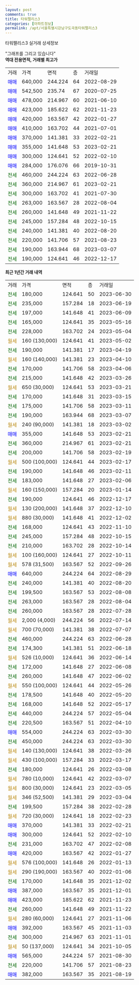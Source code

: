 ```yaml
---
layout: post
comments: true
title: 타워팰리스3
categories: [아파트정보]
permalink: /apt/서울특별시강남구도곡동타워팰리스3
---
```


타워팰리스3 실거래 상세정보

<script type="text/javascript">
  google.charts.load('current', {'packages':['line', 'corechart']});
  google.charts.setOnLoadCallback(drawChart);

  function drawChart() {
    var data = new google.visualization.DataTable();
    data.addColumn('date', '거래일');
    data.addColumn('number', "매매");
    data.addColumn('number', "전세");
    data.addColumn('number', "전매");

    data.addRows([[new Date(Date.parse("2023-06-30")), null, 180000, null], [new Date(Date.parse("2023-06-19")), null, 235000, null], [new Date(Date.parse("2023-06-09")), null, 197000, null], [new Date(Date.parse("2023-05-16")), null, 165000, null], [new Date(Date.parse("2023-05-04")), null, 228000, null], [new Date(Date.parse("2023-05-02")), null, null, null], [new Date(Date.parse("2023-04-19")), null, 190000, null], [new Date(Date.parse("2023-04-10")), null, null, null], [new Date(Date.parse("2023-04-06")), null, 170000, null], [new Date(Date.parse("2023-03-26")), null, 215000, null], [new Date(Date.parse("2023-03-21")), null, null, null], [new Date(Date.parse("2023-03-15")), null, 170000, null], [new Date(Date.parse("2023-03-11")), null, 175000, null], [new Date(Date.parse("2023-03-07")), null, 190000, null], [new Date(Date.parse("2023-03-02")), null, null, null], [new Date(Date.parse("2023-02-21")), 355000, null, null], [new Date(Date.parse("2023-02-21")), null, 360000, null], [new Date(Date.parse("2023-02-19")), null, 200000, null], [new Date(Date.parse("2023-02-17")), null, null, null], [new Date(Date.parse("2023-02-11")), null, 190000, null], [new Date(Date.parse("2023-02-06")), null, 183000, null], [new Date(Date.parse("2023-01-14")), null, null, null], [new Date(Date.parse("2022-12-17")), null, 190000, null], [new Date(Date.parse("2022-12-10")), null, null, null], [new Date(Date.parse("2022-12-02")), null, null, null], [new Date(Date.parse("2022-11-10")), null, 168000, null], [new Date(Date.parse("2022-10-15")), null, 245000, null], [new Date(Date.parse("2022-10-14")), null, 210000, null], [new Date(Date.parse("2022-10-11")), null, null, null], [new Date(Date.parse("2022-09-26")), null, null, null], [new Date(Date.parse("2022-08-29")), 640000, null, null], [new Date(Date.parse("2022-08-20")), null, 240000, null], [new Date(Date.parse("2022-08-08")), null, 199500, null], [new Date(Date.parse("2022-08-04")), null, 263000, null], [new Date(Date.parse("2022-07-28")), null, 260000, null], [new Date(Date.parse("2022-07-14")), null, null, null], [new Date(Date.parse("2022-07-07")), null, null, null], [new Date(Date.parse("2022-06-28")), null, 460000, null], [new Date(Date.parse("2022-06-18")), null, 174300, null], [new Date(Date.parse("2022-06-14")), null, null, null], [new Date(Date.parse("2022-06-08")), null, 172000, null], [new Date(Date.parse("2022-06-02")), null, 260000, null], [new Date(Date.parse("2022-05-26")), null, null, null], [new Date(Date.parse("2022-05-20")), null, 178500, null], [new Date(Date.parse("2022-05-17")), null, 168000, null], [new Date(Date.parse("2022-05-04")), null, 440000, null], [new Date(Date.parse("2022-04-10")), null, 220500, null], [new Date(Date.parse("2022-03-30")), 554000, null, null], [new Date(Date.parse("2022-03-30")), null, 450000, null], [new Date(Date.parse("2022-03-26")), null, null, null], [new Date(Date.parse("2022-03-17")), null, null, null], [new Date(Date.parse("2022-03-08")), null, 180000, null], [new Date(Date.parse("2022-03-07")), null, null, null], [new Date(Date.parse("2022-03-05")), null, null, null], [new Date(Date.parse("2022-03-04")), null, null, null], [new Date(Date.parse("2022-02-28")), null, 199500, null], [new Date(Date.parse("2022-02-23")), null, null, null], [new Date(Date.parse("2022-02-21")), 370000, null, null], [new Date(Date.parse("2022-02-10")), 300000, null, null], [new Date(Date.parse("2022-02-08")), null, 231000, null], [new Date(Date.parse("2022-01-27")), 420000, null, null], [new Date(Date.parse("2022-01-13")), null, null, null], [new Date(Date.parse("2022-01-06")), null, null, null], [new Date(Date.parse("2021-12-02")), null, 170000, null], [new Date(Date.parse("2021-12-01")), 387000, null, null], [new Date(Date.parse("2021-11-23")), 423000, null, null], [new Date(Date.parse("2021-11-22")), null, 260000, null], [new Date(Date.parse("2021-11-06")), null, null, null], [new Date(Date.parse("2021-11-03")), 392000, null, null], [new Date(Date.parse("2021-11-01")), null, 300000, null], [new Date(Date.parse("2021-10-05")), null, null, null], [new Date(Date.parse("2021-08-30")), 565000, null, null], [new Date(Date.parse("2021-08-23")), null, 220000, null], [new Date(Date.parse("2021-08-19")), 382000, null, null]]);

    var options = {
      hAxis: {
        format: 'yyyy/MM/dd'
      },    
      lineWidth: 0,
      pointsVisible: true,    
      title: '최근 1년간 유형별 실거래가 분포',
      legend: { position: 'bottom' }
    };

    var formatter = new google.visualization.NumberFormat({pattern:'###,###'} );
    formatter.format(data, 1);
    formatter.format(data, 2);
    
    setTimeout(function() {
        var chart = new google.visualization.LineChart(document.getElementById('columnchart_material'));
        chart.draw(data, (options));
        document.getElementById('loading').style.display = 'none';
    }, 200);
  }
</script>


<div id="loading" style="z-index:20; display: block; margin-left: 0px">"그래프를 그리고 있습니다"</div>
<div id="columnchart_material" style="width: 95%; margin-left: 0px; display: block"></div>
<!-- contents start -->
<b>역대 전용면적, 거래별 최고가</b>
<table class="sortable">
    <tr>
      <td>거래</td>
      <td>가격</td>
      <td>면적</td>
      <td>층</td>
      <td>거래일</td>
    </tr>
        <tr>
          <td><a style="color: blue">매매</a></td>
          <td>640,000</td>
          <td>244.224</td>
          <td>64</td>
          <td>2022-08-29</td>
        </tr>            <tr>
          <td><a style="color: blue">매매</a></td>
          <td>542,500</td>
          <td>235.74</td>
          <td>67</td>
          <td>2020-07-25</td>
        </tr>            <tr>
          <td><a style="color: blue">매매</a></td>
          <td>478,000</td>
          <td>214.967</td>
          <td>60</td>
          <td>2021-06-10</td>
        </tr>            <tr>
          <td><a style="color: blue">매매</a></td>
          <td>423,000</td>
          <td>185.622</td>
          <td>62</td>
          <td>2021-11-23</td>
        </tr>            <tr>
          <td><a style="color: blue">매매</a></td>
          <td>420,000</td>
          <td>163.567</td>
          <td>42</td>
          <td>2022-01-27</td>
        </tr>            <tr>
          <td><a style="color: blue">매매</a></td>
          <td>410,000</td>
          <td>163.702</td>
          <td>44</td>
          <td>2021-07-01</td>
        </tr>            <tr>
          <td><a style="color: blue">매매</a></td>
          <td>370,000</td>
          <td>141.381</td>
          <td>33</td>
          <td>2022-02-21</td>
        </tr>            <tr>
          <td><a style="color: blue">매매</a></td>
          <td>355,000</td>
          <td>141.648</td>
          <td>53</td>
          <td>2023-02-21</td>
        </tr>            <tr>
          <td><a style="color: blue">매매</a></td>
          <td>300,000</td>
          <td>124.641</td>
          <td>52</td>
          <td>2022-02-10</td>
        </tr>            <tr>
          <td><a style="color: blue">매매</a></td>
          <td>284,000</td>
          <td>176.076</td>
          <td>66</td>
          <td>2019-10-31</td>
        </tr>        
        <tr>
              <td><a style="color: darkgreen">전세</a></td>
              <td>460,000</td>
              <td>244.224</td>
              <td>63</td>
              <td>2022-06-28</td>
            </tr>            <tr>
              <td><a style="color: darkgreen">전세</a></td>
              <td>360,000</td>
              <td>214.967</td>
              <td>61</td>
              <td>2023-02-21</td>
            </tr>            <tr>
              <td><a style="color: darkgreen">전세</a></td>
              <td>300,000</td>
              <td>163.702</td>
              <td>41</td>
              <td>2021-07-30</td>
            </tr>            <tr>
              <td><a style="color: darkgreen">전세</a></td>
              <td>263,000</td>
              <td>163.567</td>
              <td>28</td>
              <td>2022-08-04</td>
            </tr>            <tr>
              <td><a style="color: darkgreen">전세</a></td>
              <td>260,000</td>
              <td>141.648</td>
              <td>49</td>
              <td>2021-11-22</td>
            </tr>            <tr>
              <td><a style="color: darkgreen">전세</a></td>
              <td>245,000</td>
              <td>157.284</td>
              <td>48</td>
              <td>2022-10-15</td>
            </tr>            <tr>
              <td><a style="color: darkgreen">전세</a></td>
              <td>240,000</td>
              <td>141.381</td>
              <td>40</td>
              <td>2022-08-20</td>
            </tr>            <tr>
              <td><a style="color: darkgreen">전세</a></td>
              <td>220,000</td>
              <td>141.706</td>
              <td>57</td>
              <td>2021-08-23</td>
            </tr>            <tr>
              <td><a style="color: darkgreen">전세</a></td>
              <td>190,000</td>
              <td>163.944</td>
              <td>68</td>
              <td>2023-03-07</td>
            </tr>            <tr>
              <td><a style="color: darkgreen">전세</a></td>
              <td>190,000</td>
              <td>124.641</td>
              <td>46</td>
              <td>2022-12-17</td>
            </tr>        
    
</table>

<b>최근 1년간 거래 내역</b>

<table class="sortable">
    <tr>
      <td>거래</td>
      <td>가격</td>
      <td>면적</td>
      <td>층</td>
      <td>거래일</td>
    </tr>
    <tr>
      <td><a style="color: darkgreen">전세</a></td>
      <td>180,000</td>
      <td>124.641</td>
      <td>50</td>
      <td>2023-06-30</td>
    </tr>          <tr>
      <td><a style="color: darkgreen">전세</a></td>
      <td>235,000</td>
      <td>157.284</td>
      <td>18</td>
      <td>2023-06-19</td>
    </tr>          <tr>
      <td><a style="color: darkgreen">전세</a></td>
      <td>197,000</td>
      <td>141.648</td>
      <td>41</td>
      <td>2023-06-09</td>
    </tr>          <tr>
      <td><a style="color: darkgreen">전세</a></td>
      <td>165,000</td>
      <td>124.641</td>
      <td>35</td>
      <td>2023-05-16</td>
    </tr>          <tr>
      <td><a style="color: darkgreen">전세</a></td>
      <td>228,000</td>
      <td>163.702</td>
      <td>24</td>
      <td>2023-05-04</td>
    </tr>          <tr>
      <td><a style="color: darkgoldenrod">월세</a></td>
      <td>160 (130,000)</td>
      <td>124.641</td>
      <td>41</td>
      <td>2023-05-02</td>
    </tr>          <tr>
      <td><a style="color: darkgreen">전세</a></td>
      <td>190,000</td>
      <td>141.381</td>
      <td>17</td>
      <td>2023-04-19</td>
    </tr>          <tr>
      <td><a style="color: darkgoldenrod">월세</a></td>
      <td>160 (140,000)</td>
      <td>141.381</td>
      <td>23</td>
      <td>2023-04-10</td>
    </tr>          <tr>
      <td><a style="color: darkgreen">전세</a></td>
      <td>170,000</td>
      <td>141.706</td>
      <td>58</td>
      <td>2023-04-06</td>
    </tr>          <tr>
      <td><a style="color: darkgreen">전세</a></td>
      <td>215,000</td>
      <td>141.648</td>
      <td>42</td>
      <td>2023-03-26</td>
    </tr>          <tr>
      <td><a style="color: darkgoldenrod">월세</a></td>
      <td>650 (30,000)</td>
      <td>124.641</td>
      <td>53</td>
      <td>2023-03-21</td>
    </tr>          <tr>
      <td><a style="color: darkgreen">전세</a></td>
      <td>170,000</td>
      <td>141.648</td>
      <td>31</td>
      <td>2023-03-15</td>
    </tr>          <tr>
      <td><a style="color: darkgreen">전세</a></td>
      <td>175,000</td>
      <td>141.706</td>
      <td>58</td>
      <td>2023-03-11</td>
    </tr>          <tr>
      <td><a style="color: darkgreen">전세</a></td>
      <td>190,000</td>
      <td>163.944</td>
      <td>68</td>
      <td>2023-03-07</td>
    </tr>          <tr>
      <td><a style="color: darkgoldenrod">월세</a></td>
      <td>240 (90,000)</td>
      <td>141.381</td>
      <td>18</td>
      <td>2023-03-02</td>
    </tr>          <tr>
      <td><a style="color: blue">매매</a></td>
      <td>355,000</td>
      <td>141.648</td>
      <td>53</td>
      <td>2023-02-21</td>
    </tr>          <tr>
      <td><a style="color: darkgreen">전세</a></td>
      <td>360,000</td>
      <td>214.967</td>
      <td>61</td>
      <td>2023-02-21</td>
    </tr>          <tr>
      <td><a style="color: darkgreen">전세</a></td>
      <td>200,000</td>
      <td>141.706</td>
      <td>58</td>
      <td>2023-02-19</td>
    </tr>          <tr>
      <td><a style="color: darkgoldenrod">월세</a></td>
      <td>500 (100,000)</td>
      <td>124.641</td>
      <td>44</td>
      <td>2023-02-17</td>
    </tr>          <tr>
      <td><a style="color: darkgreen">전세</a></td>
      <td>190,000</td>
      <td>141.648</td>
      <td>46</td>
      <td>2023-02-11</td>
    </tr>          <tr>
      <td><a style="color: darkgreen">전세</a></td>
      <td>183,000</td>
      <td>141.648</td>
      <td>27</td>
      <td>2023-02-06</td>
    </tr>          <tr>
      <td><a style="color: darkgoldenrod">월세</a></td>
      <td>160 (150,000)</td>
      <td>157.284</td>
      <td>20</td>
      <td>2023-01-14</td>
    </tr>          <tr>
      <td><a style="color: darkgreen">전세</a></td>
      <td>190,000</td>
      <td>124.641</td>
      <td>46</td>
      <td>2022-12-17</td>
    </tr>          <tr>
      <td><a style="color: darkgoldenrod">월세</a></td>
      <td>130 (200,000)</td>
      <td>141.648</td>
      <td>37</td>
      <td>2022-12-10</td>
    </tr>          <tr>
      <td><a style="color: darkgoldenrod">월세</a></td>
      <td>880 (30,000)</td>
      <td>141.648</td>
      <td>41</td>
      <td>2022-12-02</td>
    </tr>          <tr>
      <td><a style="color: darkgreen">전세</a></td>
      <td>168,000</td>
      <td>124.641</td>
      <td>43</td>
      <td>2022-11-10</td>
    </tr>          <tr>
      <td><a style="color: darkgreen">전세</a></td>
      <td>245,000</td>
      <td>157.284</td>
      <td>48</td>
      <td>2022-10-15</td>
    </tr>          <tr>
      <td><a style="color: darkgreen">전세</a></td>
      <td>210,000</td>
      <td>163.702</td>
      <td>28</td>
      <td>2022-10-14</td>
    </tr>          <tr>
      <td><a style="color: darkgoldenrod">월세</a></td>
      <td>100 (160,000)</td>
      <td>124.641</td>
      <td>27</td>
      <td>2022-10-11</td>
    </tr>          <tr>
      <td><a style="color: darkgoldenrod">월세</a></td>
      <td>578 (31,500)</td>
      <td>163.567</td>
      <td>52</td>
      <td>2022-09-26</td>
    </tr>          <tr>
      <td><a style="color: blue">매매</a></td>
      <td>640,000</td>
      <td>244.224</td>
      <td>64</td>
      <td>2022-08-29</td>
    </tr>          <tr>
      <td><a style="color: darkgreen">전세</a></td>
      <td>240,000</td>
      <td>141.381</td>
      <td>40</td>
      <td>2022-08-20</td>
    </tr>          <tr>
      <td><a style="color: darkgreen">전세</a></td>
      <td>199,500</td>
      <td>163.567</td>
      <td>53</td>
      <td>2022-08-08</td>
    </tr>          <tr>
      <td><a style="color: darkgreen">전세</a></td>
      <td>263,000</td>
      <td>163.567</td>
      <td>28</td>
      <td>2022-08-04</td>
    </tr>          <tr>
      <td><a style="color: darkgreen">전세</a></td>
      <td>260,000</td>
      <td>163.567</td>
      <td>28</td>
      <td>2022-07-28</td>
    </tr>          <tr>
      <td><a style="color: darkgoldenrod">월세</a></td>
      <td>2,000 (4,000)</td>
      <td>244.224</td>
      <td>56</td>
      <td>2022-07-14</td>
    </tr>          <tr>
      <td><a style="color: darkgoldenrod">월세</a></td>
      <td>700 (70,000)</td>
      <td>141.381</td>
      <td>38</td>
      <td>2022-07-07</td>
    </tr>          <tr>
      <td><a style="color: darkgreen">전세</a></td>
      <td>460,000</td>
      <td>244.224</td>
      <td>63</td>
      <td>2022-06-28</td>
    </tr>          <tr>
      <td><a style="color: darkgreen">전세</a></td>
      <td>174,300</td>
      <td>141.381</td>
      <td>51</td>
      <td>2022-06-18</td>
    </tr>          <tr>
      <td><a style="color: darkgoldenrod">월세</a></td>
      <td>526 (10,000)</td>
      <td>124.641</td>
      <td>36</td>
      <td>2022-06-14</td>
    </tr>          <tr>
      <td><a style="color: darkgreen">전세</a></td>
      <td>172,000</td>
      <td>141.648</td>
      <td>27</td>
      <td>2022-06-08</td>
    </tr>          <tr>
      <td><a style="color: darkgreen">전세</a></td>
      <td>260,000</td>
      <td>141.648</td>
      <td>47</td>
      <td>2022-06-02</td>
    </tr>          <tr>
      <td><a style="color: darkgoldenrod">월세</a></td>
      <td>550 (100,000)</td>
      <td>124.641</td>
      <td>44</td>
      <td>2022-05-26</td>
    </tr>          <tr>
      <td><a style="color: darkgreen">전세</a></td>
      <td>178,500</td>
      <td>141.648</td>
      <td>40</td>
      <td>2022-05-20</td>
    </tr>          <tr>
      <td><a style="color: darkgreen">전세</a></td>
      <td>168,000</td>
      <td>141.648</td>
      <td>52</td>
      <td>2022-05-17</td>
    </tr>          <tr>
      <td><a style="color: darkgreen">전세</a></td>
      <td>440,000</td>
      <td>244.224</td>
      <td>57</td>
      <td>2022-05-04</td>
    </tr>          <tr>
      <td><a style="color: darkgreen">전세</a></td>
      <td>220,500</td>
      <td>163.567</td>
      <td>51</td>
      <td>2022-04-10</td>
    </tr>          <tr>
      <td><a style="color: blue">매매</a></td>
      <td>554,000</td>
      <td>244.224</td>
      <td>63</td>
      <td>2022-03-30</td>
    </tr>          <tr>
      <td><a style="color: darkgreen">전세</a></td>
      <td>450,000</td>
      <td>244.224</td>
      <td>63</td>
      <td>2022-03-30</td>
    </tr>          <tr>
      <td><a style="color: darkgoldenrod">월세</a></td>
      <td>140 (130,000)</td>
      <td>124.641</td>
      <td>38</td>
      <td>2022-03-26</td>
    </tr>          <tr>
      <td><a style="color: darkgoldenrod">월세</a></td>
      <td>430 (100,000)</td>
      <td>157.284</td>
      <td>33</td>
      <td>2022-03-17</td>
    </tr>          <tr>
      <td><a style="color: darkgreen">전세</a></td>
      <td>180,000</td>
      <td>124.641</td>
      <td>26</td>
      <td>2022-03-08</td>
    </tr>          <tr>
      <td><a style="color: darkgoldenrod">월세</a></td>
      <td>780 (10,000)</td>
      <td>124.641</td>
      <td>42</td>
      <td>2022-03-07</td>
    </tr>          <tr>
      <td><a style="color: darkgoldenrod">월세</a></td>
      <td>800 (30,000)</td>
      <td>124.641</td>
      <td>23</td>
      <td>2022-03-05</td>
    </tr>          <tr>
      <td><a style="color: darkgoldenrod">월세</a></td>
      <td>346 (52,500)</td>
      <td>141.381</td>
      <td>29</td>
      <td>2022-03-04</td>
    </tr>          <tr>
      <td><a style="color: darkgreen">전세</a></td>
      <td>199,500</td>
      <td>157.284</td>
      <td>38</td>
      <td>2022-02-28</td>
    </tr>          <tr>
      <td><a style="color: darkgoldenrod">월세</a></td>
      <td>720 (30,000)</td>
      <td>124.641</td>
      <td>18</td>
      <td>2022-02-23</td>
    </tr>          <tr>
      <td><a style="color: blue">매매</a></td>
      <td>370,000</td>
      <td>141.381</td>
      <td>33</td>
      <td>2022-02-21</td>
    </tr>          <tr>
      <td><a style="color: blue">매매</a></td>
      <td>300,000</td>
      <td>124.641</td>
      <td>52</td>
      <td>2022-02-10</td>
    </tr>          <tr>
      <td><a style="color: darkgreen">전세</a></td>
      <td>231,000</td>
      <td>163.702</td>
      <td>47</td>
      <td>2022-02-08</td>
    </tr>          <tr>
      <td><a style="color: blue">매매</a></td>
      <td>420,000</td>
      <td>163.567</td>
      <td>42</td>
      <td>2022-01-27</td>
    </tr>          <tr>
      <td><a style="color: darkgoldenrod">월세</a></td>
      <td>576 (100,000)</td>
      <td>141.648</td>
      <td>26</td>
      <td>2022-01-13</td>
    </tr>          <tr>
      <td><a style="color: darkgoldenrod">월세</a></td>
      <td>290 (190,000)</td>
      <td>163.567</td>
      <td>40</td>
      <td>2022-01-06</td>
    </tr>          <tr>
      <td><a style="color: darkgreen">전세</a></td>
      <td>170,000</td>
      <td>141.648</td>
      <td>35</td>
      <td>2021-12-02</td>
    </tr>          <tr>
      <td><a style="color: blue">매매</a></td>
      <td>387,000</td>
      <td>163.567</td>
      <td>35</td>
      <td>2021-12-01</td>
    </tr>          <tr>
      <td><a style="color: blue">매매</a></td>
      <td>423,000</td>
      <td>185.622</td>
      <td>62</td>
      <td>2021-11-23</td>
    </tr>          <tr>
      <td><a style="color: darkgreen">전세</a></td>
      <td>260,000</td>
      <td>141.648</td>
      <td>49</td>
      <td>2021-11-22</td>
    </tr>          <tr>
      <td><a style="color: darkgoldenrod">월세</a></td>
      <td>280 (60,000)</td>
      <td>124.641</td>
      <td>27</td>
      <td>2021-11-06</td>
    </tr>          <tr>
      <td><a style="color: blue">매매</a></td>
      <td>392,000</td>
      <td>163.567</td>
      <td>45</td>
      <td>2021-11-03</td>
    </tr>          <tr>
      <td><a style="color: darkgreen">전세</a></td>
      <td>300,000</td>
      <td>214.967</td>
      <td>63</td>
      <td>2021-11-01</td>
    </tr>          <tr>
      <td><a style="color: darkgoldenrod">월세</a></td>
      <td>50 (137,000)</td>
      <td>124.641</td>
      <td>34</td>
      <td>2021-10-05</td>
    </tr>          <tr>
      <td><a style="color: blue">매매</a></td>
      <td>565,000</td>
      <td>244.224</td>
      <td>57</td>
      <td>2021-08-30</td>
    </tr>          <tr>
      <td><a style="color: darkgreen">전세</a></td>
      <td>220,000</td>
      <td>141.706</td>
      <td>57</td>
      <td>2021-08-23</td>
    </tr>          <tr>
      <td><a style="color: blue">매매</a></td>
      <td>382,000</td>
      <td>163.567</td>
      <td>35</td>
      <td>2021-08-19</td>
    </tr>      </table>
<!-- contents end -->    


